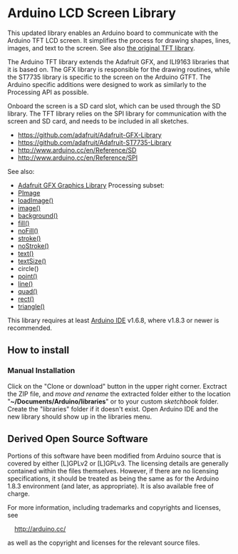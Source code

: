 # Arduino LCD Screen Library
This updated library enables an Arduino board to communicate with the Arduino
TFT LCD screen. It simplifies the process for drawing shapes, lines, images, and
text to the screen. See also
[the original TFT library](https://github.com/arduino-libraries/TFT).

The Arduino TFT library extends the Adafruit GFX, and ILI9163 libraries that it
is based on. The GFX library is responsible for the drawing routines, while the
ST7735 library is specific to the screen on the Arduino GTFT. The Arduino
specific additions were designed to work as similarly to the Processing API as
possible.

Onboard the screen is a SD card slot, which can be used through the SD library.
The TFT library relies on the SPI library for communication with the screen and
SD card, and needs to be included in all sketches.

* https://github.com/adafruit/Adafruit-GFX-Library
* https://github.com/adafruit/Adafruit-ST7735-Library
* http://www.arduino.cc/en/Reference/SD
* http://www.arduino.cc/en/Reference/SPI

See also:
* [Adafruit GFX Graphics Library](https://learn.adafruit.com/adafruit-gfx-graphics-library)
Processing subset:
* [PImage](https://processing.org/reference/PImage.html)
* [loadImage()](https://processing.org/reference/loadImage_.html)
* [image()](https://processing.org/reference/image_.html)
* [background()](https://processing.org/reference/background_.html)
* [fill()](http://processing.org/reference/fill_.html)
* [noFill()](http://processing.org/reference/noFill_.html)
* [stroke()](http://processing.org/reference/stroke_.html)
* [noStroke()](http://processing.org/reference/noStroke_.html)
* [text()](https://processing.org/reference/text_.html)
* [textSize()](https://processing.org/reference/textSize_.html)
* circle()
* [point()](https://processing.org/reference/point_.html)
* [line()](https://processing.org/reference/line_.html)
* [quad()](https://processing.org/reference/quad_.html)
* [rect()](https://processing.org/reference/rect_.html)
* [triangle()](https://processing.org/reference/triangle_.html)

This library requires at least
[Arduino IDE](https://www.arduino.cc/en/Main/Software) v1.6.8, where v1.8.3 or
newer is recommended.

## How to install
### Manual Installation
Click on the "Clone or download" button in the upper right corner. Exctract the
ZIP file, and *move and rename* the extracted folder either to the location
"**~/Documents/Arduino/libraries**" or to your custom *sketchbook* folder.
Create the "libraries" folder if it doesn't exist. Open Arduino IDE and the new
library should show up in the libraries menu.

## Derived Open Source Software
Portions of this software have been modified from Arduino source that is
covered by either [L]GPLv2 or [L]GPLv3.  The licensing details are generally
contained within the files themselves.  However, if there are no licensing
specifications, it should be treated as being the same as for the Arduino 1.8.3
environment (and later, as appropriate). It is also available free of charge.

For more information, including trademarks and copyrights and licenses, see

&nbsp;&nbsp;&nbsp;&nbsp;http://arduino.cc/

as well as the copyright and licenses for the relevant source files.